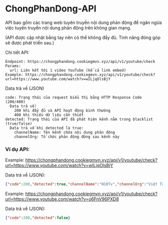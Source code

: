 # ChongPhanDong-API
API bao gồm các trang web tuyên truyền nội dung phản động để ngăn ngừa việc tuyên truyền nội dung phản động trên không gian mạng.

(API được cập nhật bằng tay nên có thể không đầy đủ. Tính năng đóng góp sẽ được phát triển sau.)

Chi tiết API:
```
Endpoint: https://chongphandong.cookiegmvn.xyz/api/v1/youtube/check
Params:
  url: Liên kết tới 1 video YouTube (kể cả link embed)
Example: https://chongphandong.cookiegmvn.xyz/api/v1/youtube/check?url=https://www.youtube.com/watch?v=wILjqOlsBjY
```
Data trả về (JSON)
```
code: Trạng thái của request biểu thị bằng HTTP Response Code (200/400)
  Data trả về: 
    200 khi đầy đủ và API hoạt động bình thường
    400 khi thiếu dữ liệu cần thiết
detected: Trạng thái của API đã phát hiện kênh nằm trong blacklist (true/false)
  Data trả về khi detected là true:
    channelName: Tên kênh chứa nội dung phản động
    channelOrg: Tổ chức phản động đứng sau kênh này
```
### Ví dụ API: 
Example: https://chongphandong.cookiegmvn.xyz/api/v1/youtube/check?url=https://www.youtube.com/watch?v=wILjqOlsBjY

Data trả về (JSON):
```json
{"code":200,"detected":true,"channelName":"N10Tv","channelOrg":"Việt Tân"}
```

Example: https://chongphandong.cookiegmvn.xyz/api/v1/youtube/check?url=https://www.youtube.com/watch?v=o6FnV96PXD8

Data trả về (JSON):
```json
{"code":200,"detected":false}
```